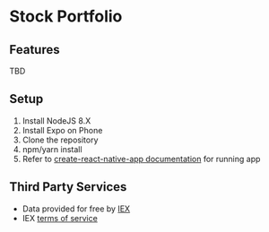 # Stock Portfolio

## Features

TBD

## Setup

1. Install NodeJS 8.X
2. Install Expo on Phone
3. Clone the repository
4. npm/yarn install
5. Refer to [create-react-native-app documentation](CRNA.md) for running app 

## Third Party Services

- Data provided for free by [IEX](https://iextrading.com/developer/)
- IEX [terms of service](https://iextrading.com/api-exhibit-a/)

